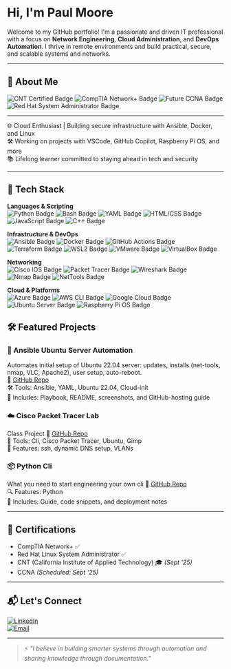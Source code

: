 # Hi, I'm Paul Moore

Welcome to my GitHub portfolio! I'm a passionate and driven IT professional with a focus on **Network Engineering**, **Cloud Administration**, and **DevOps Automation**. I thrive in remote environments and build practical, secure, and scalable systems and networks.

---

## 🚀 About Me

<img src="https://img.shields.io/badge/CNT%20Certified-blue?style=flat&logo=datadog&logoColor=white" alt="CNT Certified Badge"/>  
<img src="https://img.shields.io/badge/CompTIA%20Network%2B-red?style=flat&logo=comptia&logoColor=white" alt="CompTIA Network+ Badge"/>  
<img src="https://img.shields.io/badge/Future%20CCNA-brightgreen?style=flat&logo=cisco&logoColor=white" alt="Future CCNA Badge"/>  
<img src="https://img.shields.io/badge/Red%20Hat%20SysAdmin-red?style=flat&logo=redhat&logoColor=white" alt="Red Hat System Administrator Badge"/>

---

🌐 Cloud Enthusiast | Building secure infrastructure with Ansible, Docker, and Linux  
🛠️ Working on projects with VSCode, GitHub Copilot, Raspberry Pi OS, and more  
📚 Lifelong learner committed to staying ahead in tech and security

---

## 🧰 Tech Stack

**Languages & Scripting**  
<img src="https://img.shields.io/badge/Python-3776AB?style=for-the-badge&logo=python&logoColor=white" alt="Python Badge"/>
<img src="https://img.shields.io/badge/Bash-121011?style=for-the-badge&logo=gnubash&logoColor=white" alt="Bash Badge"/>
<img src="https://img.shields.io/badge/YAML-000000?style=for-the-badge&logo=yaml&logoColor=white" alt="YAML Badge"/>
<img src="https://img.shields.io/badge/HTML%2FCSS-E34F26?style=for-the-badge&logo=html5&logoColor=white" alt="HTML/CSS Badge"/>
<img src="https://img.shields.io/badge/JavaScript-F7DF1E?style=for-the-badge&logo=javascript&logoColor=black" alt="JavaScript Badge"/>
<img src="https://img.shields.io/badge/C++-00599C?style=for-the-badge&logo=cplusplus&logoColor=white" alt="C++ Badge"/>

**Infrastructure & DevOps**  
<img src="https://img.shields.io/badge/Ansible-EE0000?style=for-the-badge&logo=ansible&logoColor=white" alt="Ansible Badge"/>
<img src="https://img.shields.io/badge/Docker-2496ED?style=for-the-badge&logo=docker&logoColor=white" alt="Docker Badge"/>
<img src="https://img.shields.io/badge/GitHub%20Actions-2088FF?style=for-the-badge&logo=githubactions&logoColor=white" alt="GitHub Actions Badge"/>
<img src="https://img.shields.io/badge/Terraform-623CE4?style=for-the-badge&logo=terraform&logoColor=white" alt="Terraform Badge"/>
<img src="https://img.shields.io/badge/WSL2-4D4D4D?style=for-the-badge&logo=windows&logoColor=white" alt="WSL2 Badge"/>
<img src="https://img.shields.io/badge/VMware-607078?style=for-the-badge&logo=vmware&logoColor=white" alt="VMware Badge"/>
<img src="https://img.shields.io/badge/VirtualBox-183A61?style=for-the-badge&logo=virtualbox&logoColor=white" alt="VirtualBox Badge"/>

**Networking**  
<img src="https://img.shields.io/badge/Cisco%20IOS-1BA0D7?style=for-the-badge&logo=cisco&logoColor=white" alt="Cisco IOS Badge"/>
<img src="https://img.shields.io/badge/Packet%20Tracer-006400?style=for-the-badge&logo=cisco&logoColor=white" alt="Packet Tracer Badge"/>
<img src="https://img.shields.io/badge/Wireshark-1679A7?style=for-the-badge&logo=wireshark&logoColor=white" alt="Wireshark Badge"/>
<img src="https://img.shields.io/badge/Nmap-4682B4?style=for-the-badge&logo=gnubash&logoColor=white" alt="Nmap Badge"/>
<img src="https://img.shields.io/badge/NetTools-333333?style=for-the-badge&logo=linux&logoColor=white" alt="NetTools Badge"/>

**Cloud & Platforms**  
<img src="https://img.shields.io/badge/Azure-0078D4?style=for-the-badge&logo=microsoftazure&logoColor=white" alt="Azure Badge"/>
<img src="https://img.shields.io/badge/AWS%20CLI-232F3E?style=for-the-badge&logo=amazonaws&logoColor=white" alt="AWS CLI Badge"/>
<img src="https://img.shields.io/badge/Google%20Cloud-4285F4?style=for-the-badge&logo=googlecloud&logoColor=white" alt="Google Cloud Badge"/>
<img src="https://img.shields.io/badge/Ubuntu%20Server-E95420?style=for-the-badge&logo=ubuntu&logoColor=white" alt="Ubuntu Server Badge"/>
<img src="https://img.shields.io/badge/Raspberry%20Pi%20OS-C51A4A?style=for-the-badge&logo=raspberrypi&logoColor=white" alt="Raspberry Pi OS Badge"/>

## 🛠️ Featured Projects

### 🔧 Ansible Ubuntu Server Automation
Automates initial setup of Ubuntu 22.04 server: updates, installs (net-tools, nmap, VLC, Apache2), user setup, auto-reboot.  
🔗 [GitHub Repo](https://github.com/paulmmoore3416/ansible-initial-server-setup)  
🛠️ Tools: Ansible, YAML, Ubuntu 22.04, Cloud-init  
📄 Includes: Playbook, README, screenshots, and GitHub-hosting guide

### ☁️ Cisco Packet Tracer Lab
Class Project
🔗 [GitHub Repo](https://github.com/paulmmoore3416/CiscoPacketTracerlab)  
🔌 Tools: Cli, Cisco Packet Tracer, Ubuntu, Gimp  
📸 Features: ssh, dynamic DNS setup, VLANs

### 📦 Python Cli 
What you need to start engineering your own cli
🔗 [GitHub Repo](https://github.com/paulmmoore3416/python-cli-example)  
🔍 Features: Python  
📘 Includes: Guide, code snippets, and deployment notes

---

## 🧠 Certifications

- CompTIA Network+ ✅
- Red Hat Linux System Administrator ✅
- CNT (California Institute of Applied Technology) 🎓 *(Sept '25)*
- CCNA *(Scheduled: Sept '25)*

---

## 📬 Let's Connect

[![LinkedIn](https://img.shields.io/badge/LinkedIn-blue?logo=linkedin&style=for-the-badge)](https://www.linkedin.com/in/paulmoore3416)  
[![Email](https://img.shields.io/badge/Email-Me-red?logo=gmail&style=for-the-badge)](mailto:yourname@example.com)

---

> ⚡ *"I believe in building smarter systems through automation and sharing knowledge through documentation."*
